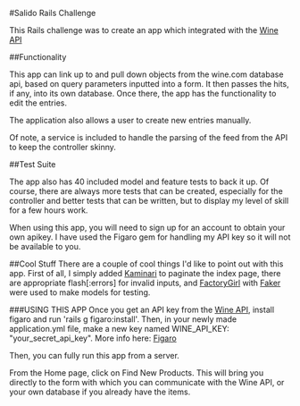 #Salido Rails Challenge

This Rails challenge was to create an app which integrated with the [Wine API][wine-api]

##Functionality

This app can link up to and pull down objects from the wine.com database api, based on query parameters inputted into a form. It then passes the hits, if any, into its own database. Once there, the app has the functionality to edit the entries.

The application also allows a user to create new entries manually.

Of note, a service is included to handle the parsing of the feed from the API to keep the controller skinny.

##Test Suite

The app also has 40 included model and feature tests to back it up. Of course, there are always more tests that can be created, especially for the controller and better tests that can be written, but to display my level of skill for a few hours work.


When using this app, you will need to sign up for an account to obtain your own apikey. I have used the Figaro gem for handling my API key so it will not be available to you.

##Cool Stuff
There are a couple of cool things I'd like to point out with this app. First of all, I simply added [Kaminari][kaminari] to paginate the index page, there are appropriate flash[:errors] for invalid inputs, and [FactoryGirl][factory_girl] with [Faker][faker] were used to make models for testing.

###USING THIS APP
Once you get an API key from the [Wine API][wine-api], install figaro and run 'rails g figaro:install'. Then, in your newly made application.yml file, make a new key named WINE_API_KEY: "your_secret_api_key". More info here: [Figaro][figaro]

Then, you can fully run this app from a server.

From the Home page, click on Find New Products. This will bring you directly to the form with which you can communicate with the Wine API, or your own database if you already have the items.


[factory_girl]: https://github.com/thoughtbot/factory_girl
[faker]: https://github.com/stympy/faker
[figaro]: https://github.com/laserlemon/figaro
[kaminari]: https://github.com/amatsuda/kaminari
[wine-api]: https://api.wine.com
